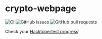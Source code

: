 # crypto-webpage

![CI](https://github.com/video-game-coding-club/crypto-webpage/workflows/CI/badge.svg)
![GitHub issues](https://img.shields.io/github/issues-raw/video-game-coding-club/crypto-webpage)
![GitHub pull requests](https://img.shields.io/github/issues-pr-raw/video-game-coding-club/crypto-webpage)

Check your [Hacktoberfest progress](https://hacktoberfest.digitalocean.com/profile)!
